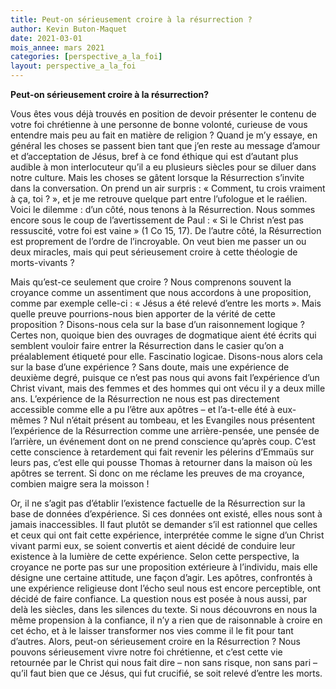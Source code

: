 ```yaml
---
title: Peut-on sérieusement croire à la résurrection ?
author: Kevin Buton-Maquet
date: 2021-03-01
mois_annee: mars 2021
categories: [perspective_a_la_foi]
layout: perspective_a_la_foi
---
```

**Peut-on sérieusement croire à la résurrection?**

Vous êtes vous déjà trouvés en position de devoir présenter le contenu de votre foi chrétienne à une personne de bonne volonté, curieuse de vous entendre mais peu au fait
en matière de religion ? Quand je m’y essaye, en général les choses se passent bien tant que j’en reste au message d’amour et d’acceptation de Jésus, bref à ce fond éthique
qui est d’autant plus audible à mon interlocuteur qu’il a eu plusieurs siècles pour se diluer dans notre culture. Mais les choses se gâtent lorsque la Résurrection s’invite
dans la conversation. On prend un air surpris : « Comment, tu crois vraiment à ça, toi ? », et je me retrouve quelque part entre l’ufologue et le raélien. Voici le dilemme : 
d’un côté, nous tenons à la Résurrection. Nous sommes encore sous le coup de l’avertissement de Paul : « Si le Christ n’est pas ressuscité, votre foi est vaine » (1 Co 15, 17).
De l’autre côté, la Résurrection est proprement de l’ordre de l’incroyable. On veut bien me passer un ou deux miracles, mais qui peut sérieusement croire à cette théologie
de morts-vivants ? 

Mais qu’est-ce seulement que croire ? Nous comprenons souvent la croyance comme un assentiment que nous accordons à une proposition, comme par exemple celle-ci :
« Jésus a été relevé d’entre les morts ».  Mais quelle preuve pourrions-nous bien apporter de la vérité de cette proposition ? Disons-nous cela sur la base d’un raisonnement
logique ? Certes non, quoique bien des ouvrages de dogmatique aient été écrits qui semblent vouloir faire entrer la Résurrection dans le casier qu’on a préalablement étiqueté
pour elle. Fascinatio logicae. Disons-nous alors cela sur la base d’une expérience ? Sans doute, mais une expérience de deuxième degré, puisque ce n’est pas nous qui avons fait
l’expérience d’un Christ vivant, mais des femmes et des hommes qui ont vécu il y a deux mille ans. L’expérience de la Résurrection ne nous est pas directement accessible comme
elle a pu l’être aux apôtres – et l’a-t-elle été à eux-mêmes ? Nul n’était présent au tombeau, et les Evangiles nous présentent l’expérience de la Résurrection comme une
arrière-pensée, une pensée de l’arrière, un événement dont on ne prend conscience qu’après coup. C’est cette conscience à retardement qui fait revenir les pélerins d’Emmaüs
sur leurs pas, c’est elle qui pousse Thomas à retourner dans la maison où les apôtres se terrent. Si donc on me réclame les preuves de ma croyance, combien maigre sera la 
moisson !

Or, il ne s’agit pas d’établir l’existence factuelle de la Résurrection sur la base de données d’expérience. Si ces données ont existé, elles nous sont à jamais inaccessibles.
Il faut plutôt se demander s’il est rationnel que celles et ceux qui ont fait cette expérience, interprétée comme le signe d’un Christ vivant parmi eux, se soient convertis 
et aient décidé de conduire leur existence à la lumière de cette expérience. Selon cette perspective, la croyance ne porte pas sur une proposition extérieure à l’individu, 
mais elle désigne une certaine attitude, une façon d’agir. Les apôtres, confrontés à une expérience religieuse dont l’écho seul nous est encore perceptible, ont décidé de 
faire confiance. La question nous est posée à nous aussi, par delà les siècles, dans les silences du texte. Si nous découvrons en nous la même propension à la confiance,
il n’y a rien que de raisonnable à croire en cet écho, et à le laisser transformer nos vies comme il le fit pour tant d’autres. Alors, peut-on sérieusement croire en la
Résurrection ? Nous pouvons sérieusement vivre notre foi chrétienne, et c’est cette vie retournée par le Christ qui nous fait dire – non sans risque, non sans pari – 
qu’il faut bien que ce Jésus, qui fut crucifié, se soit relevé d’entre les morts. 

